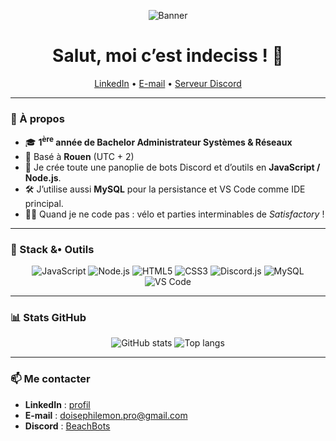 <!-- bannière (light / dark) -->
<p align="center">
  <img src="https://i.postimg.cc/d0kpQn1C/ezgif-4b81a775f75e0c.gif" alt="Banner"/>
</p>

<h1 align="center">Salut, moi c’est indeciss !&nbsp;👋</h1>

<p align="center">
  <a href="https://www.linkedin.com/in/phil%C3%A9mon-doise-7636b8348/">LinkedIn</a> •
  <a href="mailto:doisephilemon.pro@gmail.com">E-mail</a> •
  <!-- Remplace le # par ton lien d’invite -->
  <a href="https://discord.gg/beachbots">Serveur&nbsp;Discord</a>
</p>

---

### 🚀 À propos
- 🎓 **1<sup>ère</sup> année de Bachelor Administrateur Systèmes & Réseaux**  
- 📍 Basé à **Rouen** (UTC + 2)  
- 🤖 Je crée toute une panoplie de bots Discord et d’outils en **JavaScript / Node.js**.  
- 🛠️ J’utilise aussi **MySQL** pour la persistance et VS Code comme IDE principal.  
- 🚴‍♂️ Quand je ne code pas : vélo et parties interminables de *Satisfactory* !

---

### 🧰 Stack&nbsp;&•&nbsp;Outils
<p align="center">
  <img src="https://img.shields.io/badge/JavaScript-F7DF1E?style=for-the-badge&logo=javascript&logoColor=000" alt="JavaScript"/>
  <img src="https://img.shields.io/badge/Node.js-339933?style=for-the-badge&logo=nodedotjs&logoColor=white" alt="Node.js"/>
  <img src="https://img.shields.io/badge/HTML5-E34F26?style=for-the-badge&logo=html5&logoColor=white" alt="HTML5"/>
  <img src="https://img.shields.io/badge/CSS3-1572B6?style=for-the-badge&logo=css3&logoColor=white" alt="CSS3"/>
  <img src="https://img.shields.io/badge/Discord.js-5865F2?style=for-the-badge&logo=discord&logoColor=white" alt="Discord.js"/>
  <img src="https://img.shields.io/badge/MySQL-4479A1?style=for-the-badge&logo=mysql&logoColor=white" alt="MySQL"/>
  <img src="https://img.shields.io/badge/VS%20Code-007ACC?style=for-the-badge&logo=visualstudiocode&logoColor=white" alt="VS Code"/>
</p>

---

### 📊 Stats GitHub
<p align="center">
  <img src="https://github-readme-stats.vercel.app/api?username=indeciss&show_icons=true&hide=issues&theme=default" alt="GitHub stats"/>
  <img src="https://github-readme-stats.vercel.app/api/top-langs/?username=indeciss&layout=compact&theme=default" alt="Top langs"/>
</p>

---

### 📫 Me contacter
- **LinkedIn** : [profil](https://www.linkedin.com/in/phil%C3%A9mon-doise-7636b8348/)  
- **E-mail** : [doisephilemon.pro@gmail.com](mailto:doisephilemon.pro@gmail.com)
- **Discord** : [BeachBots](https://discord.gg/beachbots)  
